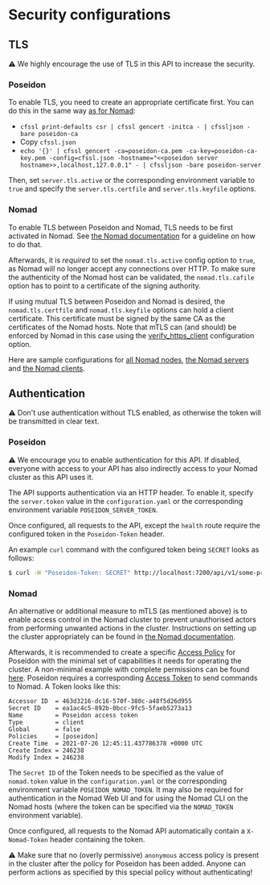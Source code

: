 # Security configurations

## TLS

⚠️ We highly encourage the use of TLS in this API to increase the security.

### Poseidon

To enable TLS, you need to create an appropriate certificate first.
You can do this in the same way [as for Nomad](https://learn.hashicorp.com/tutorials/nomad/security-enable-tls):
- `cfssl print-defaults csr | cfssl gencert -initca - | cfssljson -bare poseidon-ca`
- Copy `cfssl.json`
- `echo '{}' | cfssl gencert -ca=poseidon-ca.pem -ca-key=poseidon-ca-key.pem -config=cfssl.json -hostname="<<poseidon server hostname>>,localhost,127.0.0.1" - | cfssljson -bare poseidon-server`


Then, set `server.tls.active` or the corresponding environment variable to `true` and specify the `server.tls.certfile` and `server.tls.keyfile` options.

### Nomad

To enable TLS between Poseidon and Nomad, TLS needs to be first activated in Nomad. See [the Nomad documentation](https://learn.hashicorp.com/collections/nomad/transport-security) for a guideline on how to do that.

Afterwards, it is *required* to set the `nomad.tls.active` config option to `true`, as Nomad will no longer accept any connections over HTTP. To make sure the authenticity of the Nomad host can be validated, the `nomad.tls.cafile` option has to point to a certificate of the signing authority.

If using mutual TLS between Poseidon and Nomad is desired, the `nomad.tls.certfile` and `nomad.tls.keyfile` options can hold a client certificate. This certificate must be signed by the same CA as the certificates of the Nomad hosts. Note that mTLS can (and should) be enforced by Nomad in this case using the [verify_https_client](https://www.nomadproject.io/docs/configuration/tls#verify_https_client) configuration option.

Here are sample configurations for [all Nomad nodes](resources/nomad.example.hcl), [the Nomad servers](resources/server.example.hcl) and [the Nomad clients](resources/client.example.hcl).


## Authentication

⚠️ Don't use authentication without TLS enabled, as otherwise the token will be transmitted in clear text.

### Poseidon

⚠️ We encourage you to enable authentication for this API. If disabled, everyone with access to your API has also indirectly access to your Nomad cluster as this API uses it.

The API supports authentication via an HTTP header. To enable it, specify the `server.token` value in the `configuration.yaml` or the corresponding environment variable `POSEIDON_SERVER_TOKEN`.

Once configured, all requests to the API, except the `health` route require the configured token in the `Poseidon-Token` header.

An example `curl` command with the configured token being `SECRET` looks as follows:

```bash
$ curl -H "Poseidon-Token: SECRET" http://localhost:7200/api/v1/some-protected-route
```

### Nomad

An alternative or additional measure to mTLS (as mentioned above) is to enable access control in the Nomad cluster to prevent unauthorised actors from performing unwanted actions in the cluster.
 Instructions on setting up the cluster appropriately can be found in [the Nomad documentation](https://learn.hashicorp.com/collections/nomad/access-control).

Afterwards, it is recommended to create a specific [Access Policy](https://learn.hashicorp.com/tutorials/nomad/access-control-policies?in=nomad/access-control) for Poseidon with the minimal set of capabilities it needs for operating the cluster. A non-minimal example with complete permissions can be found [here](resources/poseidon_policy.hcl). Poseidon requires a corresponding [Access Token](https://learn.hashicorp.com/tutorials/nomad/access-control-tokens?in=nomad/access-control) to send commands to Nomad. A Token looks like this:

```text
Accessor ID  = 463d3216-dc16-570f-380c-a48f5d26d955
Secret ID    = ea1ac4c5-892b-0bcc-9fc5-5faeb5273a13
Name         = Poseidon access token
Type         = client
Global       = false
Policies     = [poseidon]
Create Time  = 2021-07-26 12:45:11.437786378 +0000 UTC
Create Index = 246238
Modify Index = 246238
```

The `Secret ID` of the Token needs to be specified as the value of `nomad.token` value in the `configuration.yaml` or the corresponding environment variable `POSEIDON_NOMAD_TOKEN`. It may also be required for authentication in the Nomad Web UI and for using the Nomad CLI on the Nomad hosts (where the token can be specified via the `NOMAD_TOKEN` environment variable).

Once configured, all requests to the Nomad API automatically contain a `X-Nomad-Token` header containing the token.

⚠️ Make sure that no (overly permissive) `anonymous` access policy is present in the cluster after the policy for Poseidon has been added. Anyone can perform actions as specified by this special policy without authenticating!
